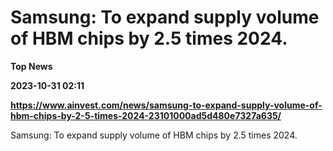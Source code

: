 # Samsung: To expand supply volume of HBM chips by 2.5 times 2024.
**Top News**

**2023-10-31 02:11**

**https://www.ainvest.com/news/samsung-to-expand-supply-volume-of-hbm-chips-by-2-5-times-2024-23101000ad5d480e7327a635/**

Samsung: To expand supply volume of HBM chips by 2.5 times 2024.